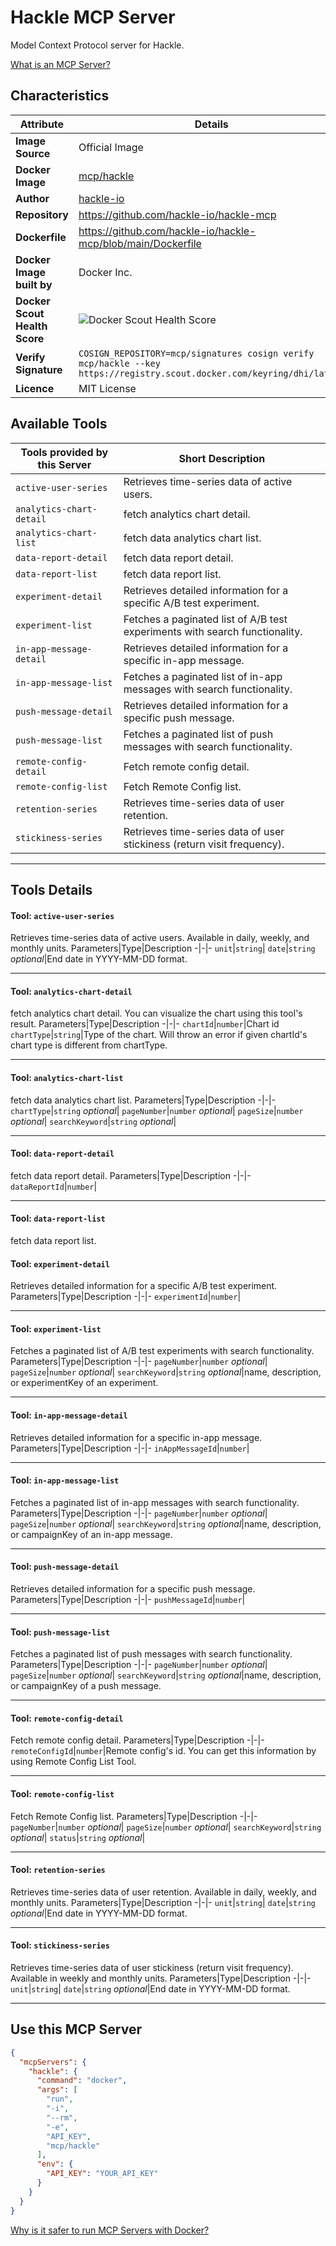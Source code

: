 # Hackle MCP Server

Model Context Protocol server for Hackle.

[What is an MCP Server?](https://www.anthropic.com/news/model-context-protocol)

## Characteristics
Attribute|Details|
|-|-|
**Image Source**|Official Image
**Docker Image**|[mcp/hackle](https://hub.docker.com/repository/docker/mcp/hackle)
**Author**|[hackle-io](https://github.com/hackle-io)
**Repository**|https://github.com/hackle-io/hackle-mcp
**Dockerfile**|https://github.com/hackle-io/hackle-mcp/blob/main/Dockerfile
**Docker Image built by**|Docker Inc.
**Docker Scout Health Score**| ![Docker Scout Health Score](https://api.scout.docker.com/v1/policy/insights/org-image-score/badge/mcp/hackle)
**Verify Signature**|`COSIGN_REPOSITORY=mcp/signatures cosign verify mcp/hackle --key https://registry.scout.docker.com/keyring/dhi/latest`
**Licence**|MIT License

## Available Tools
Tools provided by this Server|Short Description
-|-
`active-user-series`|Retrieves time-series data of active users.|
`analytics-chart-detail`|fetch analytics chart detail.|
`analytics-chart-list`|fetch data analytics chart list.|
`data-report-detail`|fetch data report detail.|
`data-report-list`|fetch data report list.|
`experiment-detail`|Retrieves detailed information for a specific A/B test experiment.|
`experiment-list`|Fetches a paginated list of A/B test experiments with search functionality.|
`in-app-message-detail`|Retrieves detailed information for a specific in-app message.|
`in-app-message-list`|Fetches a paginated list of in-app messages with search functionality.|
`push-message-detail`|Retrieves detailed information for a specific push message.|
`push-message-list`|Fetches a paginated list of push messages with search functionality.|
`remote-config-detail`|Fetch remote config detail.|
`remote-config-list`|Fetch Remote Config list.|
`retention-series`|Retrieves time-series data of user retention.|
`stickiness-series`|Retrieves time-series data of user stickiness (return visit frequency).|

---
## Tools Details

#### Tool: **`active-user-series`**
Retrieves time-series data of active users. Available in daily, weekly, and monthly units.
Parameters|Type|Description
-|-|-
`unit`|`string`|
`date`|`string` *optional*|End date in YYYY-MM-DD format.

---
#### Tool: **`analytics-chart-detail`**
fetch analytics chart detail. You can visualize the chart using this tool's result.
Parameters|Type|Description
-|-|-
`chartId`|`number`|Chart id
`chartType`|`string`|Type of the chart. Will throw an error if given chartId's chart type is different from chartType.

---
#### Tool: **`analytics-chart-list`**
fetch data analytics chart list.
Parameters|Type|Description
-|-|-
`chartType`|`string` *optional*|
`pageNumber`|`number` *optional*|
`pageSize`|`number` *optional*|
`searchKeyword`|`string` *optional*|

---
#### Tool: **`data-report-detail`**
fetch data report detail.
Parameters|Type|Description
-|-|-
`dataReportId`|`number`|

---
#### Tool: **`data-report-list`**
fetch data report list.
#### Tool: **`experiment-detail`**
Retrieves detailed information for a specific A/B test experiment.
Parameters|Type|Description
-|-|-
`experimentId`|`number`|

---
#### Tool: **`experiment-list`**
Fetches a paginated list of A/B test experiments with search functionality.
Parameters|Type|Description
-|-|-
`pageNumber`|`number` *optional*|
`pageSize`|`number` *optional*|
`searchKeyword`|`string` *optional*|name, description, or experimentKey of an experiment.

---
#### Tool: **`in-app-message-detail`**
Retrieves detailed information for a specific in-app message.
Parameters|Type|Description
-|-|-
`inAppMessageId`|`number`|

---
#### Tool: **`in-app-message-list`**
Fetches a paginated list of in-app messages with search functionality.
Parameters|Type|Description
-|-|-
`pageNumber`|`number` *optional*|
`pageSize`|`number` *optional*|
`searchKeyword`|`string` *optional*|name, description, or campaignKey of an in-app message.

---
#### Tool: **`push-message-detail`**
Retrieves detailed information for a specific push message.
Parameters|Type|Description
-|-|-
`pushMessageId`|`number`|

---
#### Tool: **`push-message-list`**
Fetches a paginated list of push messages with search functionality.
Parameters|Type|Description
-|-|-
`pageNumber`|`number` *optional*|
`pageSize`|`number` *optional*|
`searchKeyword`|`string` *optional*|name, description, or campaignKey of a push message.

---
#### Tool: **`remote-config-detail`**
Fetch remote config detail.
Parameters|Type|Description
-|-|-
`remoteConfigId`|`number`|Remote config's id. You can get this information by using Remote Config List Tool.

---
#### Tool: **`remote-config-list`**
Fetch Remote Config list.
Parameters|Type|Description
-|-|-
`pageNumber`|`number` *optional*|
`pageSize`|`number` *optional*|
`searchKeyword`|`string` *optional*|
`status`|`string` *optional*|

---
#### Tool: **`retention-series`**
Retrieves time-series data of user retention. Available in daily, weekly, and monthly units.
Parameters|Type|Description
-|-|-
`unit`|`string`|
`date`|`string` *optional*|End date in YYYY-MM-DD format.

---
#### Tool: **`stickiness-series`**
Retrieves time-series data of user stickiness (return visit frequency). Available in weekly and monthly units.
Parameters|Type|Description
-|-|-
`unit`|`string`|
`date`|`string` *optional*|End date in YYYY-MM-DD format.

---
## Use this MCP Server

```json
{
  "mcpServers": {
    "hackle": {
      "command": "docker",
      "args": [
        "run",
        "-i",
        "--rm",
        "-e",
        "API_KEY",
        "mcp/hackle"
      ],
      "env": {
        "API_KEY": "YOUR_API_KEY"
      }
    }
  }
}
```

[Why is it safer to run MCP Servers with Docker?](https://www.docker.com/blog/the-model-context-protocol-simplifying-building-ai-apps-with-anthropic-claude-desktop-and-docker/)
